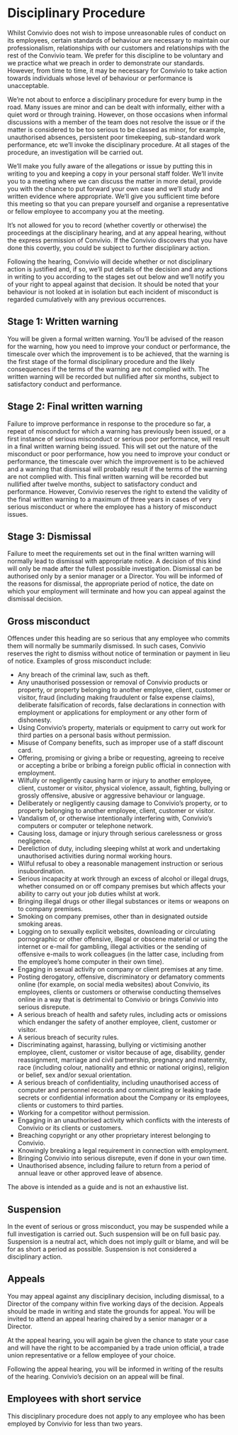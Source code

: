 # Disciplinary Procedure

Whilst Convivio does not wish to impose unreasonable rules of conduct on its employees, certain standards of behaviour are necessary to maintain our professionalism, relationships with our customers and relationships with the rest of the Convivio team. We prefer for this discipline to be voluntary and we practice what we preach in order to demonstrate our standards. However, from time to time, it may be necessary for Convivio to take action towards individuals whose level of behaviour or performance is unacceptable.

We’re not about to enforce a disciplinary procedure for every bump in the road. Many issues are minor and can be dealt with informally, either with a quiet word or through training. However, on those occasions when informal discussions with a member of the team does not resolve the issue or if the matter is considered to be too serious to be classed as minor, for example, unauthorised absences, persistent poor timekeeping, sub-standard work performance, etc we’ll invoke the disciplinary procedure. At all stages of the procedure, an investigation will be carried out.

We’ll make you fully aware of the allegations or issue by putting this in writing to you and keeping a copy in your personal staff folder. We’ll invite you to a meeting where we can discuss the matter in more detail, provide you with the chance to put forward your own case and we’ll study and written evidence where appropriate. We’ll give you sufficient time before this meeting so that you can prepare yourself and organise a representative or fellow employee to accompany you at the meeting.

It’s not allowed for you to record \(whether covertly or otherwise\) the proceedings at the disciplinary hearing, and at any appeal hearing, without the express permission of Convivio. If the Convivio discovers that you have done this covertly, you could be subject to further disciplinary action.

Following the hearing, Convivio will decide whether or not disciplinary action is justified and, if so, we’ll put details of the decision and any actions in writing to you according to the stages set out below and we’ll notify you of your right to appeal against that decision. It should be noted that your behaviour is not looked at in isolation but each incident of misconduct is regarded cumulatively with any previous occurrences.

## Stage 1: Written warning

You will be given a formal written warning. You’ll be advised of the reason for the warning, how you need to improve your conduct or performance, the timescale over which the improvement is to be achieved, that the warning is the first stage of the formal disciplinary procedure and the likely consequences if the terms of the warning are not complied with. The written warning will be recorded but nullified after six months, subject to satisfactory conduct and performance.

## Stage 2: Final written warning

Failure to improve performance in response to the procedure so far, a repeat of misconduct for which a warning has previously been issued, or a first instance of serious misconduct or serious poor performance, will result in a final written warning being issued. This will set out the nature of the misconduct or poor performance, how you need to improve your conduct or performance, the timescale over which the improvement is to be achieved and a warning that dismissal will probably result if the terms of the warning are not complied with. This final written warning will be recorded but nullified after twelve months, subject to satisfactory conduct and performance. However, Convivio reserves the right to extend the validity of the final written warning to a maximum of three years in cases of very serious misconduct or where the employee has a history of misconduct issues.

## Stage 3: Dismissal

Failure to meet the requirements set out in the final written warning will normally lead to dismissal with appropriate notice. A decision of this kind will only be made after the fullest possible investigation. Dismissal can be authorised only by a senior manager or a Director. You will be informed of the reasons for dismissal, the appropriate period of notice, the date on which your employment will terminate and how you can appeal against the dismissal decision.

## Gross misconduct

Offences under this heading are so serious that any employee who commits them will normally be summarily dismissed. In such cases, Convivio reserves the right to dismiss without notice of termination or payment in lieu of notice. Examples of gross misconduct include:

* Any breach of the criminal law, such as theft.
* Any unauthorised possession or removal of Convivio products or property, or property belonging to another employee, client, customer or visitor, fraud \(including making fraudulent or false expense claims\), deliberate falsification of records, false declarations in connection with employment or applications for employment or any other form of dishonesty.
* Using Convivio’s property, materials or equipment to carry out work for third parties on a personal basis without permission.
* Misuse of Company benefits, such as improper use of a staff discount card.
* Offering, promising or giving a bribe or requesting, agreeing to receive or accepting a bribe or bribing a foreign public official in connection with employment.
* Wilfully or negligently causing harm or injury to another employee, client, customer or visitor, physical violence, assault, fighting, bullying or grossly offensive, abusive or aggressive behaviour or language.
* Deliberately or negligently causing damage to Convivio’s property, or to property belonging to another employee, client, customer or visitor.
* Vandalism of, or otherwise intentionally interfering with, Convivio’s computers or computer or telephone network.
* Causing loss, damage or injury through serious carelessness or gross negligence.
* Dereliction of duty, including sleeping whilst at work and undertaking unauthorised activities during normal working hours.
* Wilful refusal to obey a reasonable management instruction or serious insubordination.
* Serious incapacity at work through an excess of alcohol or illegal drugs, whether consumed on or off company premises but which affects your ability to carry out your job duties whilst at work.
* Bringing illegal drugs or other illegal substances or items or weapons on to company premises.
* Smoking on company premises, other than in designated outside smoking areas.
* Logging on to sexually explicit websites, downloading or circulating pornographic or other offensive, illegal or obscene material or using the internet or e-mail for gambling, illegal activities or the sending of offensive e-mails to work colleagues \(in the latter case, including from the employee’s home computer in their own time\).
* Engaging in sexual activity on company or client premises at any time.
* Posting derogatory, offensive, discriminatory or defamatory comments online \(for example, on social media websites\) about Convivio, its employees, clients or customers or otherwise conducting themselves online in a way that is detrimental to Convivio or brings Convivio into serious disrepute.
* A serious breach of health and safety rules, including acts or omissions which endanger the safety of another employee, client, customer or visitor.
* A serious breach of security rules.
* Discriminating against, harassing, bullying or victimising another employee, client, customer or visitor because of age, disability, gender reassignment, marriage and civil partnership, pregnancy and maternity, race \(including colour, nationality and ethnic or national origins\), religion or belief, sex and/or sexual orientation.
* A serious breach of confidentiality, including unauthorised access of computer and personnel records and communicating or leaking trade secrets or confidential information about the Company or its employees, clients or customers to third parties.
* Working for a competitor without permission.
* Engaging in an unauthorised activity which conflicts with the interests of Convivio or its clients or customers.
* Breaching copyright or any other proprietary interest belonging to Convivio.
* Knowingly breaking a legal requirement in connection with employment.
* Bringing Convivio into serious disrepute, even if done in your own time.
* Unauthorised absence, including failure to return from a period of annual leave or other approved leave of absence.

The above is intended as a guide and is not an exhaustive list.

## Suspension

In the event of serious or gross misconduct, you may be suspended while a full investigation is carried out. Such suspension will be on full basic pay. Suspension is a neutral act, which does not imply guilt or blame, and will be for as short a period as possible. Suspension is not considered a disciplinary action.

## Appeals

You may appeal against any disciplinary decision, including dismissal, to a Director of the company within five working days of the decision. Appeals should be made in writing and state the grounds for appeal. You will be invited to attend an appeal hearing chaired by a senior manager or a Director.

At the appeal hearing, you will again be given the chance to state your case and will have the right to be accompanied by a trade union official, a trade union representative or a fellow employee of your choice.

Following the appeal hearing, you will be informed in writing of the results of the hearing. Convivio’s decision on an appeal will be final.

## Employees with short service

This disciplinary procedure does not apply to any employee who has been employed by Convivio for less than two years.

